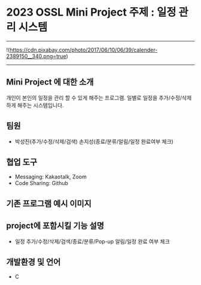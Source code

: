 # 2023 OSSL Mini Project 주제 : 일정 관리 시스템
___
!(https://cdn.pixabay.com/photo/2017/06/10/06/39/calender-2389150__340.png=true)
___

## Mini Project 에 대한 소개
개인이 본인의 일정을 관리 할 수 있게 해주는 프로그램. 일별로 일정을 추가/수정/삭제 하게 해주는 시스템입니다.

## 팀원
- 박성진(추가/수정/삭제/검색) 손지성(종료/분류/알림/일정 완료여부 체크)

## 협업 도구
- Messaging: Kakaotalk, Zoom
- Code Sharing: Github

## 기존 프로그램 예시 이미지

## project에 포함시킬 기능 설명
- 일정 추가/수정/삭제/검색/종료/분류/Pop-up 알림/일정 완료 여부 체크

## 개발환경 및 언어
- C
